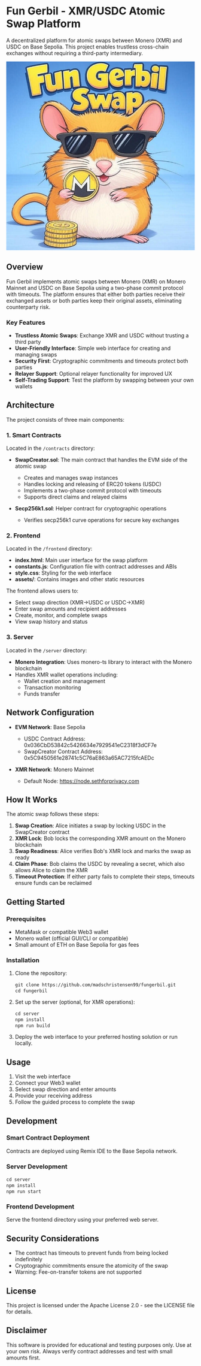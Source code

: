 # Fun Gerbil - XMR/USDC Atomic Swap Platform

A decentralized platform for atomic swaps between Monero (XMR) and USDC on Base Sepolia. This project enables trustless cross-chain exchanges without requiring a third-party intermediary.

![Fun Gerbil Logo](./frontend/assets/fungerbil.jpg)

## Overview

Fun Gerbil implements atomic swaps between Monero (XMR) on Monero Mainnet and USDC on Base Sepolia using a two-phase commit protocol with timeouts. The platform ensures that either both parties receive their exchanged assets or both parties keep their original assets, eliminating counterparty risk.

### Key Features

- **Trustless Atomic Swaps**: Exchange XMR and USDC without trusting a third party
- **User-Friendly Interface**: Simple web interface for creating and managing swaps
- **Security First**: Cryptographic commitments and timeouts protect both parties
- **Relayer Support**: Optional relayer functionality for improved UX
- **Self-Trading Support**: Test the platform by swapping between your own wallets

## Architecture

The project consists of three main components:

### 1. Smart Contracts

Located in the `/contracts` directory:

- **SwapCreator.sol**: The main contract that handles the EVM side of the atomic swap
  - Creates and manages swap instances
  - Handles locking and releasing of ERC20 tokens (USDC)
  - Implements a two-phase commit protocol with timeouts
  - Supports direct claims and relayed claims

- **Secp256k1.sol**: Helper contract for cryptographic operations
  - Verifies secp256k1 curve operations for secure key exchanges

### 2. Frontend

Located in the `/frontend` directory:

- **index.html**: Main user interface for the swap platform
- **constants.js**: Configuration file with contract addresses and ABIs
- **style.css**: Styling for the web interface
- **assets/**: Contains images and other static resources

The frontend allows users to:
- Select swap direction (XMR→USDC or USDC→XMR)
- Enter swap amounts and recipient addresses
- Create, monitor, and complete swaps
- View swap history and status

### 3. Server

Located in the `/server` directory:

- **Monero Integration**: Uses monero-ts library to interact with the Monero blockchain
- Handles XMR wallet operations including:
  - Wallet creation and management
  - Transaction monitoring
  - Funds transfer

## Network Configuration

- **EVM Network**: Base Sepolia
  - USDC Contract Address: 0x036CbD53842c5426634e7929541eC2318f3dCF7e
  - SwapCreator Contract Address: 0x5C9450561e28741c5C76aE863a65AC7215fcAEDc

- **XMR Network**: Monero Mainnet
  - Default Node: https://node.sethforprivacy.com

## How It Works

The atomic swap follows these steps:

1. **Swap Creation**: Alice initiates a swap by locking USDC in the SwapCreator contract
2. **XMR Lock**: Bob locks the corresponding XMR amount on the Monero blockchain
3. **Swap Readiness**: Alice verifies Bob's XMR lock and marks the swap as ready
4. **Claim Phase**: Bob claims the USDC by revealing a secret, which also allows Alice to claim the XMR
5. **Timeout Protection**: If either party fails to complete their steps, timeouts ensure funds can be reclaimed

## Getting Started

### Prerequisites

- MetaMask or compatible Web3 wallet
- Monero wallet (official GUI/CLI or compatible)
- Small amount of ETH on Base Sepolia for gas fees

### Installation

1. Clone the repository:
   ```
   git clone https://github.com/madschristensen99/fungerbil.git
   cd fungerbil
   ```

2. Set up the server (optional, for XMR operations):
   ```
   cd server
   npm install
   npm run build
   ```

3. Deploy the web interface to your preferred hosting solution or run locally.

## Usage

1. Visit the web interface
2. Connect your Web3 wallet
3. Select swap direction and enter amounts
4. Provide your receiving address
5. Follow the guided process to complete the swap

## Development

### Smart Contract Deployment

Contracts are deployed using Remix IDE to the Base Sepolia network.

### Server Development

```
cd server
npm install
npm run start
```

### Frontend Development

Serve the frontend directory using your preferred web server.

## Security Considerations

- The contract has timeouts to prevent funds from being locked indefinitely
- Cryptographic commitments ensure the atomicity of the swap
- Warning: Fee-on-transfer tokens are not supported

## License

This project is licensed under the Apache License 2.0 - see the LICENSE file for details.

## Disclaimer

This software is provided for educational and testing purposes only. Use at your own risk. Always verify contract addresses and test with small amounts first.
